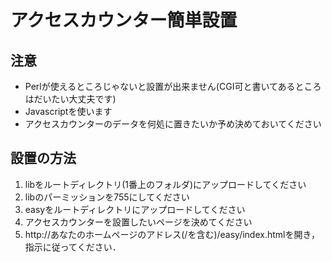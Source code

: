 # アクセスカウンター簡単設置 #

## 注意 ##
* Perlが使えるところじゃないと設置が出来ません(CGI可と書いてあるところはだいたい大丈夫です)
* Javascriptを使います
* アクセスカウンターのデータを何処に置きたいか予め決めておいてください

## 設置の方法 ##

1. libをルートディレクトリ(1番上のフォルダ)にアップロードしてください
2. libのパーミッションを755にしてください
3. easyをルートディレクトリにアップロードしてください
4. アクセスカウンターを設置したいページを決めてください
5. http://あなたのホームページのアドレス(/を含む)/easy/index.htmlを開き，指示に従ってください．
